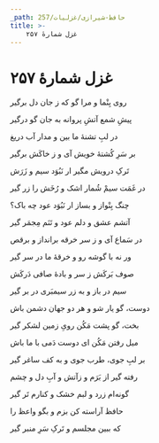 ```yaml
---
_path: حافظ-شیرازی/غزلیات/257
title: >-
    غزل شمارهٔ ۲۵۷
---
```

# غزل شمارهٔ ۲۵۷

<div class="b" id="bn1"><div class="m1"><p>روی بِنْما و مرا گو که ز جان دل برگیر</p></div>
<div class="m2"><p>پیشِ شمع آتشِ پروانه به جان گو درگیر</p></div></div>
<div class="b" id="bn2"><div class="m1"><p>در لبِ تشنهٔ ما بین و مدار آب دریغ</p></div>
<div class="m2"><p>بر سَرِ کُشتهٔ خویش آی و ز خاکَش برگیر</p></div></div>
<div class="b" id="bn3"><div class="m1"><p>تَرکِ درویش مگیر ار نَبُوَد سیم و زَرَش</p></div>
<div class="m2"><p>در غَمَت سیمْ شُمار اشک و رُخَش را زر گیر</p></div></div>
<div class="b" id="bn4"><div class="m1"><p>چنگ بِنْواز و بساز ار نَبُوَد عود چه باک؟</p></div>
<div class="m2"><p>آتشم عشق و دلم عود و تَنَم مِجمَر گیر</p></div></div>
<div class="b" id="bn5"><div class="m1"><p>در سَماع آی و ز سر خرقه برانداز و برقص</p></div>
<div class="m2"><p>ور نه با گوشه رو و خرقهٔ ما در سر گیر</p></div></div>
<div class="b" id="bn6"><div class="m1"><p>صوف بَرکَش ز سر و بادهٔ صافی دَرکَش</p></div>
<div class="m2"><p>سیم در باز و به زر سیمبَری در بر گیر</p></div></div>
<div class="b" id="bn7"><div class="m1"><p>دوست، گو یار شو و هر دو جهان دشمن باش</p></div>
<div class="m2"><p>بخت، گو پشت مَکُن رویِ زمین لشکر گیر</p></div></div>
<div class="b" id="bn8"><div class="m1"><p>میل رفتن مَکُن ای دوست دَمی با ما باش</p></div>
<div class="m2"><p>بر لبِ جوی، طرب جوی و به کف ساغر گیر</p></div></div>
<div class="b" id="bn9"><div class="m1"><p>رفته گیر از بَرَم و زآتش و آبِ دل و چشم</p></div>
<div class="m2"><p>گونه‌ام زرد و لبم خشک و کنارم تَر گیر</p></div></div>
<div class="b" id="bn10"><div class="m1"><p>حافظ آراسته کن بزم و بگو واعظ را</p></div>
<div class="m2"><p>که ببین مجلسم و تَرکِ سَرِ منبر گیر</p></div></div>
